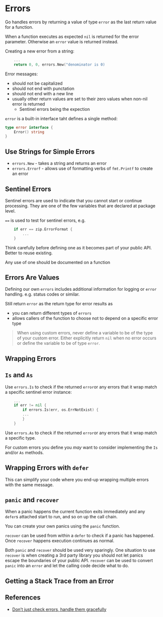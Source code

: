 # Errors

Go handles errors by returning a value of type `error` as the last return value
for a function.

When a function executes as expected `nil` is returned for the error parameter.
Otherwise an `error` value is returned instead.

Creating a new error from a string:
```go
    ...
    return 0, 0, errors.New("denominator is 0)
```

Error messages:
- should not be capitalized
- should not end with punctation
- should not end with a new line
- usually other return values are set to their zero values when non-nil error is returned
    - Sentinel errors being the expection

`error` is a built-in interface taht defines a single method:

```go
type error interface {
    Error() string
}
```

## Use Strings for Simple Errors

- `errors.New` - takes a string and returns an error
- `errors.Errorf` - allows use of formatting verbs of `fmt.Printf` to create an error

## Sentinel Errors

Sentinel errors are used to indicate that you cannot start or continue processing.
They are one of the few variables that are declared at package level.

`==` is used to test for sentinel errors, e.g.

```go
    if err == zip.ErrorFormat {
        ...
    }
```

Think carefully before defining one as it becomes part of your public API. Better
to reuse existing.

Any use of one should be documented on a function

## Errors Are Values

Defining our own `errors` includes additional information for logging or `error`
handling. e.g. status codes or similar.

Still return `error` as the return type for error results as
- you can return different types of `errors`
- allows callers of the function to choose not to depend on a specific error type

> When using custom errors, never define a variable to be of the type of your
> custom error. Either explicitly return `nil` when no error occurs or define
> the variable to be of type `error`.

## Wrapping Errors

## `Is` and `As`

Use `errors.Is` to check if the returned `error`or any errors that it wrap
match a specific sentinel error instance:

```go
    ...
    if err != nil {
        if errors.Is(err, os.ErrNotExist) {
        ...
        }
    }
```

Use `errors.As` to check if the returned `error`or any errors that it wrap
match a specific type.

For custom errors you define you *may* want to consider implementing the
`Is` and/or `As` methods.

## Wrapping Errors with `defer`

This can simplify your code where you end-up wrapping multiple errors with the
same message.

## `panic` and `recover`

When a panic happens the current function exits immediately and any `defer`s
attached start to run, and so on up the call chain.

You can create your own panics using the `panic` function. 

`recover` can be used from within a `defer` to check if a panic has happened.
Once `recover` happens execution continues as normal.

Both `panic` and `recover` should be used very sparingly. One situation to use
`recover` is when creating a 3rd party library you should not let panics
escape the boundaries of your public API. `recover` can be used to convert
`panic` into an `error` and let the calling code decide what to do.

## Getting a Stack Trace from an Error

## References

- [Don’t just check errors, handle them gracefully](https://dave.cheney.net/2016/04/27/dont-just-check-errors-handle-them-gracefully)
